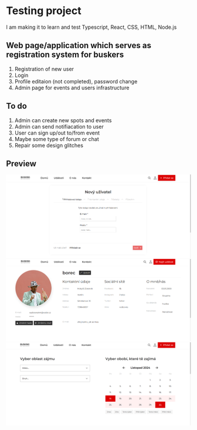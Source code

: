 # Testing project
I am making it to learn and test Typescript, React, CSS, HTML, Node.js

## Web page/application which serves as registration system for buskers
1. Registration of new user
2. Login
3. Profile editaion (not completed), password change
4. Admin page for events and users infrastructure

## To do
1. Admin can create new spots and events
2. Admin can send notifiacation to user
3. User can sign up/out to/from event
4. Maybe some type of forum or chat
5. Repair some design glitches

## Preview
![New user](busking1.png)  
![Profile](busking2.png)  
![Event searching](busking3.png)  
